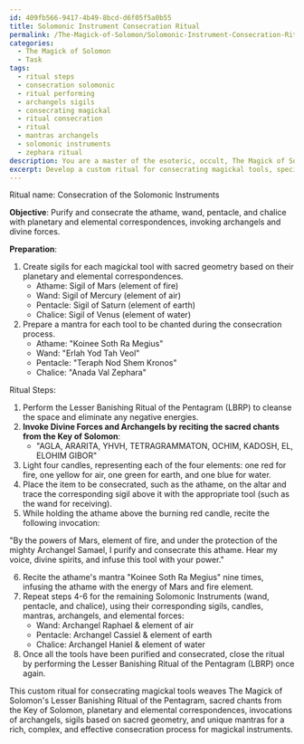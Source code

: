 ```yaml
---
id: 409fb566-9417-4b49-8bcd-d6f05f5a0b55
title: Solomonic Instrument Consecration Ritual
permalink: /The-Magick-of-Solomon/Solomonic-Instrument-Consecration-Ritual/
categories:
  - The Magick of Solomon
  - Task
tags:
  - ritual steps
  - consecration solomonic
  - ritual performing
  - archangels sigils
  - consecrating magickal
  - ritual consecration
  - ritual
  - mantras archangels
  - solomonic instruments
  - zephara ritual
description: You are a master of the esoteric, occult, The Magick of Solomon, you complete tasks to the absolute best of your ability, no matter if you think you were not trained to do the task specifically, you will attempt to do it anyways, since you have performed the tasks you are given with great mastery, accuracy, and deep understanding of what is requested. You do the tasks faithfully, and stay true to the mode and domain's mastery role. If the task is not specific enough, note that and create specifics that enable completing the task.
excerpt: Develop a custom ritual for consecrating magickal tools, specifically within the framework of The Magick of Solomon. Incorporate the use of Lesser Banishing Ritual of the Pentagram (LBRP) and the sacred chants from the Key of Solomon. Detail the steps for purifying and consecrating the chosen magickal instruments, such as the athame, wand, pentacle, and chalice, with the integration of planetary and elemental correspondences. Additionally, weave in the invocation of archangels and divine forces. To enhance the complexity of the ritual, create various sigils with sacred geometry for each instrument, as well as compose a unique mantra to be uttered during the consecration process.
---
```

Ritual name: Consecration of the Solomonic Instruments

**Objective**: Purify and consecrate the athame, wand, pentacle, and chalice with planetary and elemental correspondences, invoking archangels and divine forces.

**Preparation**:

1. Create sigils for each magickal tool with sacred geometry based on their planetary and elemental correspondences.
   - Athame: Sigil of Mars (element of fire)
   - Wand: Sigil of Mercury (element of air)
   - Pentacle: Sigil of Saturn (element of earth)
   - Chalice: Sigil of Venus (element of water)
2. Prepare a mantra for each tool to be chanted during the consecration process.
   - Athame: "Koinee Soth Ra Megius"
   - Wand: "Erlah Yod Tah Veol"
   - Pentacle: "Teraph Nod Shem Kronos"
   - Chalice: "Anada Val Zephara"

Ritual Steps:

1. Perform the Lesser Banishing Ritual of the Pentagram (LBRP) to cleanse the space and eliminate any negative energies.
2. **Invoke Divine Forces and Archangels by reciting the sacred chants from the Key of Solomon**:
   - "AGLA, ARARITA, YHVH, TETRAGRAMMATON, OCHIM, KADOSH, EL, ELOHIM GIBOR"
3. Light four candles, representing each of the four elements: one red for fire, one yellow for air, one green for earth, and one blue for water.
4. Place the item to be consecrated, such as the athame, on the altar and trace the corresponding sigil above it with the appropriate tool (such as the wand for receiving).
5. While holding the athame above the burning red candle, recite the following invocation:

"By the powers of Mars, element of fire, and under the protection of the mighty Archangel Samael, I purify and consecrate this athame. Hear my voice, divine spirits, and infuse this tool with your power."

6. Recite the athame's mantra "Koinee Soth Ra Megius" nine times, infusing the athame with the energy of Mars and fire element.
7. Repeat steps 4-6 for the remaining Solomonic Instruments (wand, pentacle, and chalice), using their corresponding sigils, candles, mantras, archangels, and elemental forces:
   - Wand: Archangel Raphael & element of air
   - Pentacle: Archangel Cassiel & element of earth
   - Chalice: Archangel Haniel & element of water
8. Once all the tools have been purified and consecrated, close the ritual by performing the Lesser Banishing Ritual of the Pentagram (LBRP) once again.

This custom ritual for consecrating magickal tools weaves The Magick of Solomon's Lesser Banishing Ritual of the Pentagram, sacred chants from the Key of Solomon, planetary and elemental correspondences, invocations of archangels, sigils based on sacred geometry, and unique mantras for a rich, complex, and effective consecration process for magickal instruments.
